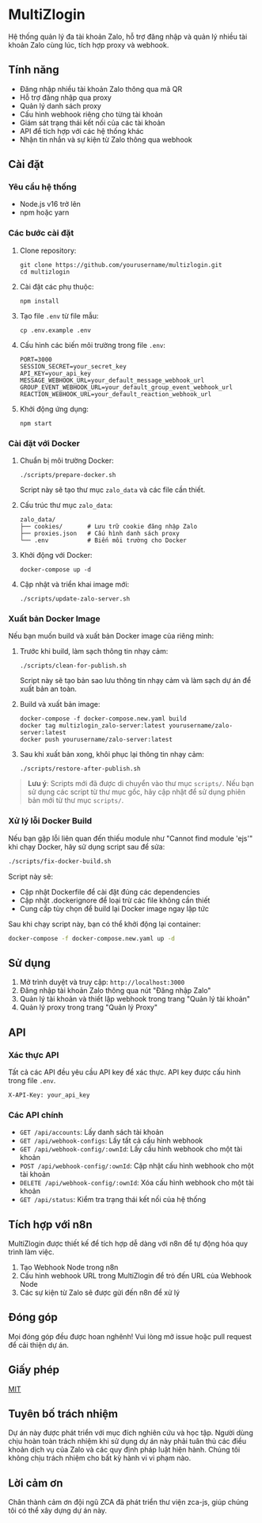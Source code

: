 # MultiZlogin

Hệ thống quản lý đa tài khoản Zalo, hỗ trợ đăng nhập và quản lý nhiều tài khoản Zalo cùng lúc, tích hợp proxy và webhook.

## Tính năng

- Đăng nhập nhiều tài khoản Zalo thông qua mã QR
- Hỗ trợ đăng nhập qua proxy
- Quản lý danh sách proxy
- Cấu hình webhook riêng cho từng tài khoản
- Giám sát trạng thái kết nối của các tài khoản
- API để tích hợp với các hệ thống khác
- Nhận tin nhắn và sự kiện từ Zalo thông qua webhook

## Cài đặt

### Yêu cầu hệ thống

- Node.js v16 trở lên
- npm hoặc yarn

### Các bước cài đặt

1. Clone repository:
   ```
   git clone https://github.com/yourusername/multizlogin.git
   cd multizlogin
   ```

2. Cài đặt các phụ thuộc:
   ```
   npm install
   ```

3. Tạo file `.env` từ file mẫu:
   ```
   cp .env.example .env
   ```

4. Cấu hình các biến môi trường trong file `.env`:
   ```
   PORT=3000
   SESSION_SECRET=your_secret_key
   API_KEY=your_api_key
   MESSAGE_WEBHOOK_URL=your_default_message_webhook_url
   GROUP_EVENT_WEBHOOK_URL=your_default_group_event_webhook_url
   REACTION_WEBHOOK_URL=your_default_reaction_webhook_url
   ```

5. Khởi động ứng dụng:
   ```
   npm start
   ```

### Cài đặt với Docker

1. Chuẩn bị môi trường Docker:
   ```
   ./scripts/prepare-docker.sh
   ```
   Script này sẽ tạo thư mục `zalo_data` và các file cần thiết.

2. Cấu trúc thư mục `zalo_data`:
   ```
   zalo_data/
   ├── cookies/       # Lưu trữ cookie đăng nhập Zalo
   ├── proxies.json   # Cấu hình danh sách proxy
   └── .env           # Biến môi trường cho Docker
   ```

3. Khởi động với Docker:
   ```
   docker-compose up -d
   ```

4. Cập nhật và triển khai image mới:
   ```
   ./scripts/update-zalo-server.sh
   ```

### Xuất bản Docker Image

Nếu bạn muốn build và xuất bản Docker image của riêng mình:

1. Trước khi build, làm sạch thông tin nhạy cảm:
   ```
   ./scripts/clean-for-publish.sh
   ```
   Script này sẽ tạo bản sao lưu thông tin nhạy cảm và làm sạch dự án để xuất bản an toàn.

2. Build và xuất bản image:
   ```
   docker-compose -f docker-compose.new.yaml build
   docker tag multizlogin_zalo-server:latest yourusername/zalo-server:latest
   docker push yourusername/zalo-server:latest
   ```

3. Sau khi xuất bản xong, khôi phục lại thông tin nhạy cảm:
   ```
   ./scripts/restore-after-publish.sh
   ```

> **Lưu ý**: Scripts mới đã được di chuyển vào thư mục `scripts/`. Nếu bạn sử dụng các script từ thư mục gốc, hãy cập nhật để sử dụng phiên bản mới từ thư mục `scripts/`.

### Xử lý lỗi Docker Build

Nếu bạn gặp lỗi liên quan đến thiếu module như "Cannot find module 'ejs'" khi chạy Docker, hãy sử dụng script sau để sửa:

```bash
./scripts/fix-docker-build.sh
```

Script này sẽ:
- Cập nhật Dockerfile để cài đặt đúng các dependencies
- Cập nhật .dockerignore để loại trừ các file không cần thiết
- Cung cấp tùy chọn để build lại Docker image ngay lập tức

Sau khi chạy script này, bạn có thể khởi động lại container:

```bash
docker-compose -f docker-compose.new.yaml up -d
```

## Sử dụng

1. Mở trình duyệt và truy cập: `http://localhost:3000`
2. Đăng nhập tài khoản Zalo thông qua nút "Đăng nhập Zalo"
3. Quản lý tài khoản và thiết lập webhook trong trang "Quản lý tài khoản"
4. Quản lý proxy trong trang "Quản lý Proxy"

## API

### Xác thực API

Tất cả các API đều yêu cầu API key để xác thực. API key được cấu hình trong file `.env`.

```
X-API-Key: your_api_key
```

### Các API chính

- `GET /api/accounts`: Lấy danh sách tài khoản
- `GET /api/webhook-configs`: Lấy tất cả cấu hình webhook
- `GET /api/webhook-config/:ownId`: Lấy cấu hình webhook cho một tài khoản
- `POST /api/webhook-config/:ownId`: Cập nhật cấu hình webhook cho một tài khoản
- `DELETE /api/webhook-config/:ownId`: Xóa cấu hình webhook cho một tài khoản
- `GET /api/status`: Kiểm tra trạng thái kết nối của hệ thống

## Tích hợp với n8n

MultiZlogin được thiết kế để tích hợp dễ dàng với n8n để tự động hóa quy trình làm việc.

1. Tạo Webhook Node trong n8n
2. Cấu hình webhook URL trong MultiZlogin để trỏ đến URL của Webhook Node
3. Các sự kiện từ Zalo sẽ được gửi đến n8n để xử lý

## Đóng góp

Mọi đóng góp đều được hoan nghênh! Vui lòng mở issue hoặc pull request để cải thiện dự án.

## Giấy phép

[MIT](LICENSE)

## Tuyên bố trách nhiệm

Dự án này được phát triển với mục đích nghiên cứu và học tập. Người dùng chịu hoàn toàn trách nhiệm khi sử dụng dự án này phải tuân thủ các điều khoản dịch vụ của Zalo và các quy định pháp luật hiện hành. Chúng tôi không chịu trách nhiệm cho bất kỳ hành vi vi phạm nào.

## Lời cảm ơn

Chân thành cảm ơn đội ngũ ZCA đã phát triển thư viện zca-js, giúp chúng tôi có thể xây dựng dự án này.